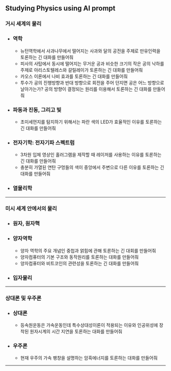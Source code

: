 ## Studying Physics using AI prompt  
### 거시 세계의 물리  
- ### 역학  
  - 뉴턴역학에서 사과나무에서 떨어지는 사과와 달의 공전을 주제로 만유인력을 토론하는 긴 대화를 만들어줘  
  - 피사의 사탑에서 동시에 떨어지는 무거운 공과 비슷한 크기의 작은 공의 낙하를 주제로 아리스토텔레스와 갈릴레이가 토론하는 긴 대화를 만들어줘  
  - 카오스 이론에서 나비 효과를 토론하는 긴 대화를 만들어줘
  - 투수가 공의 진행방향과 반대 방향으로 회전을 주어 던지면 공은 어느 방향으로 날아가는가? 공의 방향이 결정되는 원리를 이용해서 토론하는 긴 대화를 만들어줘  

- ### 파동과 진동, 그리고 빛
  - 초미세먼지를 탐지하기 위해서는 파란 색의 LED가 효율적인 이유를 토론하는 긴 대화를 만들어줘  

- ### 전자기학: 전자기파 스펙트럼
  - 3차원 입체 영상인 홀러그램을 제작할 때 레이저를 사용하는 이유를 토론하는 긴 대화를 만들어줘
  - 충분히 가열된 연탄 구멍들의 색이 중앙에서 주변으로 다른 이유를 토론하는 긴 대화를 만들어줘  

- ### 열물리학  
---
### 미시 세계 안에서의 물리
- ### 원자, 원자핵
- ### 양자역학
  - 양자 역학의 주요 개념인 중첩과 얽힘에 관해 토론하는 긴 대회를 만들어줘
  - 양자컴퓨터의 기본 구조와 동작원리를 토론하는 대화를 만들어줘
  - 양자컴퓨터와 비트코인의 관련성을 토론하는 긴 대화를 만들어줘
- ### 입자물리  
---
### 상대론 및 우주론
- ### 상대론  
  - 등속원운동은 가속운동인데 특수상대성이론이 적용되는 이유와 인공위성에 장착된 원자시계의 시간 지연을 토론하는 대화를 만들어줘
- ### 우주론
  - 현재 우주의 가속 팽창을 설명하는 암흑에너지를 토론하는 대화를 만들어줘
---
